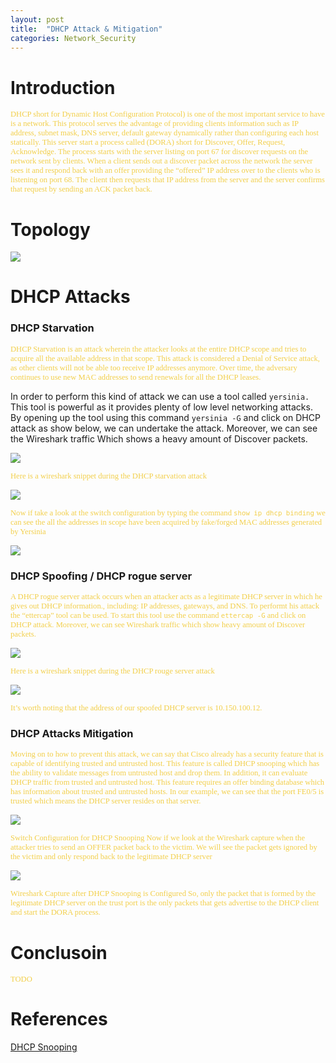 ```yaml
---
layout: post
title:  "DHCP Attack & Mitigation"
categories: Network_Security
---
```

#  Introduction
<span style="color: #f2cf4a; font-family: Babas; font-size: 0.9em;"> DHCP short for Dynamic Host Configuration Protocol) is one of the most important service to have is a network. This protocol serves the advantage of providing clients information such as IP address, subnet mask, DNS server, default gateway dynamically rather than configuring each host statically. This server start a process called (DORA) short for Discover, Offer, Request, Acknowledge. The process starts with the server listing on port 67 for discover requests on the network sent by clients. When a client sends out a discover packet across the network the server sees it and respond back with an offer providing the “offered” IP address over to the clients who is listening on port 68. The client then requests that IP address from the server and the server confirms that request by sending an ACK packet back.</span>


#    Topology

<img src="https://raw.githubusercontent.com/0xalamri/layer0/gh-pages/_posts/img/DHCP/DHCP_Topoplogy.png"/>

#   DHCP Attacks
###           DHCP Starvation
<span style="color: #f2cf4a; font-family: Babas; font-size: 0.9em;"> DHCP Starvation is an attack wherein the attacker looks at the entire DHCP scope and tries to acquire all the available address in that scope. This attack is considered a Denial of Service attack, as other clients will not be able too receive IP addresses anymore. Over time, the adversary continues to use new MAC addresses to send renewals for all the DHCP leases.

In order to perform this kind of attack we can use a tool called `yersinia.` This tool is powerful as it provides plenty of low level networking attacks. By opening up the tool using this command `yersinia -G` and click on DHCP attack as show below, we can undertake the attack. Moreover, we can see the Wireshark traffic Which shows a heavy amount of Discover packets.</span>

<img src="https://raw.githubusercontent.com/0xalamri/layer0/gh-pages/_posts/img/DHCP/1.png"/>

<span style="color: #f2cf4a; font-family: Babas; font-size: 0.9em;">  Here is a wireshark snippet during the DHCP starvation attack</span>
  
<img src="https://raw.githubusercontent.com/0xalamri/layer0/gh-pages/_posts/img/DHCP/2.png"/>

<span style="color: #f2cf4a; font-family: Babas; font-size: 0.9em;"> Now if take a look at the switch configuration by typing the command `show ip dhcp binding` we can see the all the addresses in scope have been acquired by fake/forged MAC addresses generated by Yersinia</span>

<img src="https://raw.githubusercontent.com/0xalamri/layer0/gh-pages/_posts/img/DHCP/3.png"/>

###          DHCP Spoofing / DHCP rogue server
<span style="color: #f2cf4a; font-family: Babas; font-size: 0.9em;"> A DHCP rogue server attack occurs when an attacker acts as a legitimate DHCP server in which he gives out DHCP information., including: IP addresses, gateways, and DNS. To performt his attack the “ettercap” tool can be used. To start this tool use the command `ettercap -G` and click on DHCP attack. Moreover, we can see Wireshark traffic which show heavy amount of Discover packets.</span>

<img src="https://raw.githubusercontent.com/0xalamri/layer0/gh-pages/_posts/img/DHCP/4.png"/>

<span style="color: #f2cf4a; font-family: Babas; font-size: 0.9em;"> Here is a wireshark snippet during the DHCP rouge server attack  </span>

<img src="https://raw.githubusercontent.com/0xalamri/layer0/gh-pages/_posts/img/DHCP/5.png"/>

<span style="color: #f2cf4a; font-family: Babas; font-size: 0.9em;">  It’s worth noting that the address of our spoofed DHCP server is 10.150.100.12.</span>


###          DHCP Attacks Mitigation
<span style="color: #f2cf4a; font-family: Babas; font-size: 0.9em;">  Moving on to how to prevent this attack, we can say that Cisco already has a security feature that is capable of identifying trusted and untrusted host. This feature is called DHCP snooping which has the ability to validate messages from untrusted host and drop them. In addition, it can evaluate DHCP traffic from trusted and untrusted host. This feature requires an offer binding database which has information about trusted and untrusted hosts. In our example, we can see that the port FE0/5 is trusted which means the DHCP server resides on that server.</span>

<img src="https://raw.githubusercontent.com/0xalamri/layer0/gh-pages/_posts/img/DHCP/6.png"/>


<span style="color: #f2cf4a; font-family: Babas; font-size: 0.9em;"> Switch Configuration for DHCP Snooping
Now if we look at the Wireshark capture when the attacker tries to send an OFFER packet back to the victim. We will see the packet gets ignored by the victim and only respond back to the legitimate DHCP server</span>

<img src="https://raw.githubusercontent.com/0xalamri/layer0/gh-pages/_posts/img/DHCP/7.png"/>


<span style="color: #f2cf4a; font-family: Babas; font-size: 0.9em;"> Wireshark Capture after DHCP Snooping is Configured
So, only the packet that is formed by the legitimate DHCP server on the trust port is the only packets that gets advertise to the DHCP client and start the DORA process.</span>

# **Conclusoin**
<span style="color: #f2cf4a; font-family: Babas; font-size: 0.9em;"> 
TODO
</span>

# **References**

[DHCP Snooping](https://networklessons.com/cisco/ccnp-switch/vlan-hopping/)